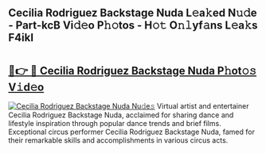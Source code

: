 ## Cecilia Rodriguez Backstage Nuda L𝚎a𝚔ed N𝚞𝚍e - Part-kcB Vi𝚍𝚎o P𝚑𝚘tos - H𝚘𝚝 O𝚗𝚕yf𝚊ns L𝚎a𝚔s F4ikI

# <h2><a href="http://kfdca0.oniu.top/?m=Cecilia+Rodriguez+Backstage+Nuda">🔗👉 🔴 Cecilia Rodriguez Backstage Nuda P𝚑ot𝚘𝚜 V𝚒d𝚎o</a></h2>

[![Cecilia Rodriguez Backstage Nuda Nu𝚍e𝚜](https://i.imgur.com/0qMVB7G.gif)](http://kfdca0.oniu.top/?m=Cecilia+Rodriguez+Backstage+Nuda)
Virtual artist and entertainer Cecilia Rodriguez Backstage Nuda, acclaimed for sharing dance and lifestyle inspiration through popular dance trends and brief films. Exceptional circus performer Cecilia Rodriguez Backstage Nuda, famed for their remarkable skills and accomplishments in various circus acts.  
